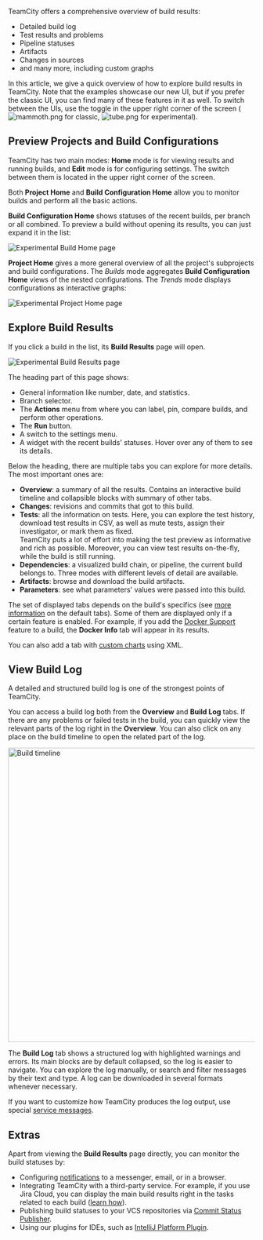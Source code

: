 [//]: # (title: View Build Results)
[//]: # (auxiliary-id: View Build Results)

TeamCity offers a comprehensive overview of build results:
* Detailed build log
* Test results and problems
* Pipeline statuses
* Artifacts
* Changes in sources
* and many more, including custom graphs

In this article, we give a quick overview of how to explore build results in TeamCity. Note that the examples showcase our new UI, but if you prefer the classic UI, you can find many of these features in it as well. To switch between the UIs, use the toggle in the upper right corner of the screen (![mammoth.png](mammoth.png) for classic, ![tube.png](tube.png) for experimental).

## Preview Projects and Build Configurations

TeamCity has two main modes: __Home__ mode is for viewing results and running builds, and __Edit__ mode is for configuring settings. The switch between them is located in the upper right corner of the screen.

Both __Project Home__ and __Build Configuration Home__ allow you to monitor builds and perform all the basic actions.

__Build Configuration Home__ shows statuses of the recent builds, per branch or all combined. To preview a build without opening its results, you can just expand it in the list:

<img src="exp-build-home.png" alt="Experimental Build Home page"/>

__Project Home__ gives a more general overview of all the project's subprojects and build configurations. The _Builds_ mode aggregates __Build Configuration Home__ views of the nested configurations. The _Trends_ mode displays configurations as interactive graphs:

<img src="exp-project-home.png" alt="Experimental Project Home page"/>

## Explore Build Results

If you click a build in the list, its __Build Results__ page will open.

<img src="exp-build-details.png" alt="Experimental Build Results page"/>

The heading part of this page shows:
* General information like number, date, and statistics.
* Branch selector.
* The __Actions__ menu from where you can label, pin, compare builds, and perform other operations.
* The __Run__ button.
* A switch to the settings menu.
* A widget with the recent builds' statuses. Hover over any of them to see its details.

Below the heading, there are multiple tabs you can explore for more details. The most important ones are:
* __Overview__: a summary of all the results. Contains an interactive build timeline and collapsible blocks with summary of other tabs.
* __Changes__: revisions and commits that got to this build.
* __Tests__: all the information on tests. Here, you can explore the test history, download test results in CSV, as well as mute tests, assign their investigator, or mark them as fixed.  
  TeamCity puts a lot of effort into making the test preview as informative and rich as possible. Moreover, you can view test results on-the-fly, while the build is still running.
* __Dependencies__: a visualized build chain, or pipeline, the current build belongs to. Three modes with different levels of detail are available.
* __Artifacts__: browse and download the build artifacts.
* __Parameters__: see what parameters' values were passed into this build.

The set of displayed tabs depends on the build's specifics (see [more information](working-with-build-results.md) on the default tabs). Some of them are displayed only if a certain feature is enabled. For example, if you add the [Docker Support](docker-support.md) feature to a build, the __Docker Info__ tab will appear in its results.

You can also add a tab with [custom charts](custom-chart.md) using XML.

## View Build Log

A detailed and structured build log is one of the strongest points of TeamCity.

You can access a build log both from the __Overview__ and __Build Log__ tabs. If there are any problems or failed tests in the build, you can quickly view the relevant parts of the log right in the __Overview__. You can also click on any place on the build timeline to open the related part of the log.

<img src="build-timeline.png" width="600" alt="Build timeline"/>

The __Build Log__ tab shows a structured log with highlighted warnings and errors. Its main blocks are by default collapsed, so the log is easier to navigate. You can explore the log manually, or search and filter messages by their text and type. A log can be downloaded in several formats whenever necessary.

If you want to customize how TeamCity produces the log output, use special [service messages](build-log.md#Customizing+Log+Output).

## Extras

Apart from viewing the __Build Results__ page directly, you can monitor the build statuses by:
* Configuring [notifications](notifications.md) to a messenger, email, or in a browser.
* Integrating TeamCity with a third-party service. For example, if you use Jira Cloud, you can display the main build results right in the tasks related to each build ([learn how](jira-cloud-integration.md)).
* Publishing build statuses to your VCS repositories via [Commit Status Publisher](commit-status-publisher.md).
* Using our plugins for IDEs, such as [IntelliJ Platform Plugin](intellij-platform-plugin.md).
